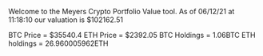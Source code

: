 Welcome to the Meyers Crypto Portfolio Value tool. 
As of 06/12/21 at 11:18:10 our valuation is $102162.51 

BTC Price = $35540.4
 ETH Price = $2392.05
BTC Holdings = 1.06BTC
 ETH holdings = 26.960005962ETH 
